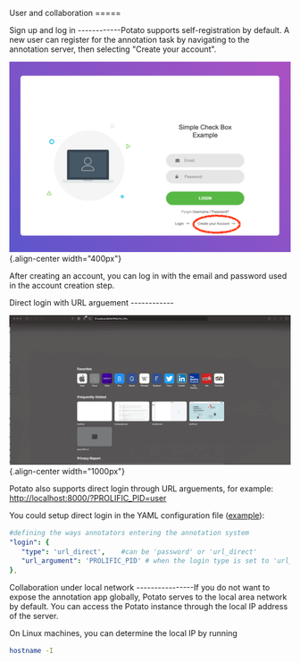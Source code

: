 User and collaboration =====

Sign up and log in \-\-\-\-\-\-\-\-\-\-\--Potato supports
self-registration by default. A new user can register for the annotation
task by navigating to the annotation server, then selecting \"Create
your account\".

![The log-in screen has an account creation button on the bottom right, circled in red.](img/login-button.png){.align-center
width="400px"}

After creating an account, you can log in with the email and password
used in the account creation step.

Direct login with URL arguement \-\-\-\-\-\-\-\-\-\-\--

![image](img/screenshots/direct_login.gif){.align-center
width="1000px"}

Potato also supports direct login through URL arguements, for example:
<http://localhost:8000/?PROLIFIC_PID=user>

You could setup direct login in the YAML configuration file
([example](https://github.com/davidjurgens/potato/blob/master/example-projects/match_finding/configs/match_finding.yaml#L48)):

``` YAML
#defining the ways annotators entering the annotation system
"login": {
   "type": 'url_direct',    #can be 'password' or 'url_direct'
   "url_argument": 'PROLIFIC_PID' # when the login type is set to 'url_direct', 'url_argument' must be setup for a direct url argument login
},
```

Collaboration under local network \-\-\-\-\-\-\-\-\-\-\-\-\-\-\--If you
do not want to expose the annotation app globally, Potato serves to the
local area network by default. You can access the Potato instance
through the local IP address of the server.

On Linux machines, you can determine the local IP by running

``` bash
hostname -I
```
